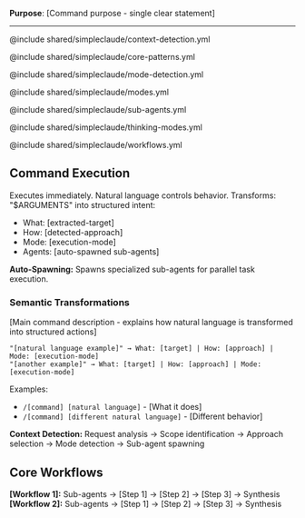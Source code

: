 **Purpose**: [Command purpose - single clear statement]

---

@include shared/simpleclaude/context-detection.yml

@include shared/simpleclaude/core-patterns.yml

@include shared/simpleclaude/mode-detection.yml

@include shared/simpleclaude/modes.yml

@include shared/simpleclaude/sub-agents.yml

@include shared/simpleclaude/thinking-modes.yml

@include shared/simpleclaude/workflows.yml

## Command Execution

Executes immediately. Natural language controls behavior. Transforms: "$ARGUMENTS" into structured intent:

- What: [extracted-target]
- How: [detected-approach]
- Mode: [execution-mode]
- Agents: [auto-spawned sub-agents]

**Auto-Spawning:** Spawns specialized sub-agents for parallel task execution.

### Semantic Transformations

[Main command description - explains how natural language is transformed into structured actions]

```
"[natural language example]" → What: [target] | How: [approach] | Mode: [execution-mode]
"[another example]" → What: [target] | How: [approach] | Mode: [execution-mode]
```

Examples:

- `/[command] [natural language]` - [What it does]
- `/[command] [different natural language]` - [Different behavior]

**Context Detection:** Request analysis → Scope identification → Approach selection → Mode detection → Sub-agent spawning

## Core Workflows

**[Workflow 1]:** Sub-agents → [Step 1] → [Step 2] → [Step 3] → Synthesis **[Workflow 2]:** Sub-agents → [Step 1] → [Step 2] → [Step 3] → Synthesis
